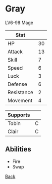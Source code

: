 # Gray

LV6-98 Mage

| Stat       | <!-- --> |
| ---------- | -------- |
| HP         | 30       |
| Attack     | 13       |
| Skill      | 7        |
| Speed      | 6        |
| Luck       | 3        |
| Defense    | 6        |
| Resistance | 2        |
| Movement   | 4        |

| Supports | <!-- --> |
| -------- | -------- |
| Tobin    | C        |
| Clair    | C        |

## Abilities

- Fire
- Swap

[Back](../README.md)
